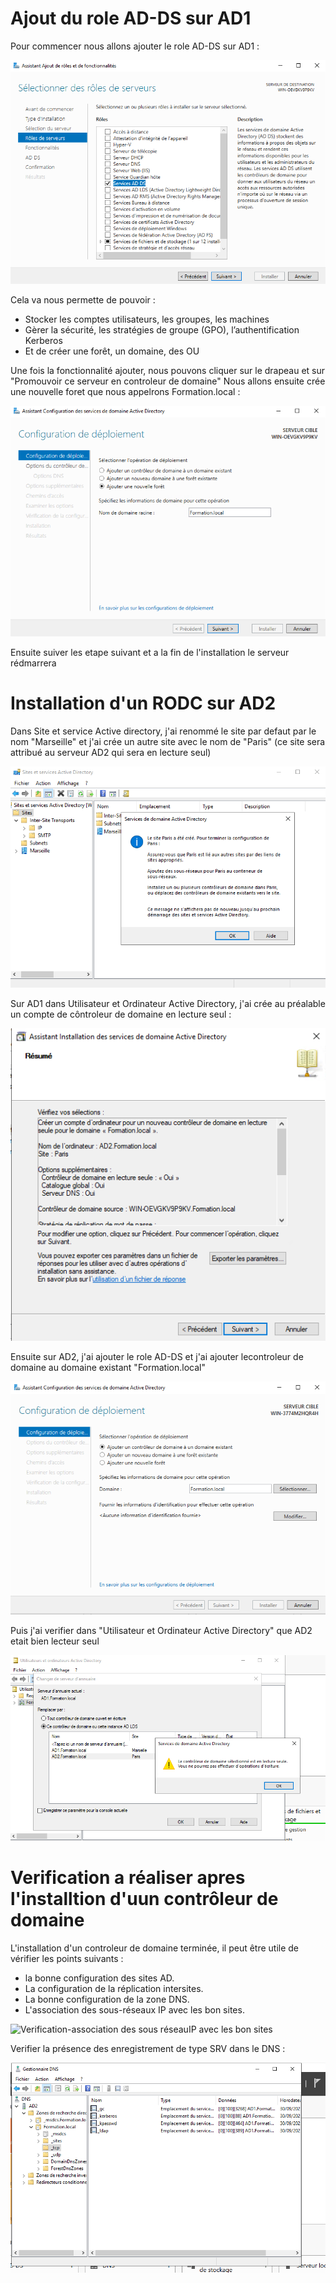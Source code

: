# **Ajout du role AD-DS sur AD1**
Pour commencer nous allons ajouter le role AD-DS sur AD1 :

![Ajout du service AD-DS](../Screenshot/AjoutduserviceAD-DS.png)

Cela va nous permette de pouvoir :
- Stocker les comptes utilisateurs, les groupes, les machines
- Gèrer la sécurité, les stratégies de groupe (GPO), l’authentification Kerberos
- Et de créer une forêt, un domaine, des OU

Une fois la fonctionnalité ajouter, nous pouvons cliquer sur le drapeau et sur "Promouvoir ce serveur en controleur de domaine"
Nous allons ensuite crée une nouvelle foret que nous appelrons Formation.local :

![Création d'une forêt](../Screenshot/ajoutnouvelleforet.png)

Ensuite suiver les etape suivant et a la fin  de l'installation le serveur rédmarrera

# **Installation d'un RODC sur AD2**
Dans Site et service Active directory, j'ai renommé le site par defaut par le nom "Marseille" et j'ai crée un autre site avec le nom de "Paris" (ce site sera attribué au serveur AD2 qui sera en lecture seul)

![Nouveau site Paris](../Screenshot/nouveau-site-Paris-RODC.png)

Sur AD1 dans Utilisateur et Ordinateur Active Directory, j'ai crée au préalable un compte de côntroleur de domaine en lecture seul :

![Configuration-serveur-RODCdepuisAD1](../Screenshot/Configuration-serveur-RODCdepuisAD1.png)

Ensuite sur AD2, j'ai ajouter le role AD-DS et j'ai ajouter lecontroleur de domaine au domaine existant "Formation.local"

![AD2-RODC](../Screenshot/AD2-RODC.png)

Puis j'ai verifier dans "Utilisateur et Ordinateur Active Directory" que AD2 etait bien lecteur seul 

![VerificationAD2-RODC](../Screenshot/VerificationAD2-RODC.png)

# **Verification a réaliser apres l'installtion d'uun contrôleur de domaine**

L'installation d'un controleur de domaine terminée, il peut être utile de vérifier les points suivants :
- la bonne configuration des sites AD.
- La configuration de la réplication intersites.
- La bonne configuration de la zone DNS.
- L'association des sous-réseaux IP avec les bon sites.

![Verification-association des sous réseauIP avec les bon sites](../Screenshot/Verification-association-des-sous-réseauIP-avec-les-bon-sites.png)

Verifier la présence des enregistrement de type SRV dans le DNS :

![verification-enregistrement type SRV](../Screenshot/verification-enregistrement-type-SRV.png)
